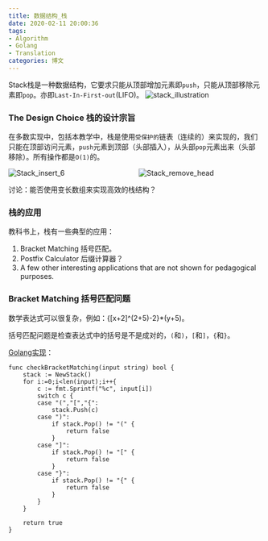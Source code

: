 ```yaml
---
title: 数据结构_栈
date: 2020-02-11 20:00:36
tags: 
- Algorithm
- Golang
- Translation
categories: 博文
---
```

Stack栈是一种数据结构，它要求只能从顶部增加元素即`push`，只能从顶部移除元素即`pop`。亦即`Last-In-First-out`(LIFO)。
![stack_illustration](/images/ds/stack_illustration.png)

<!--more-->

### The Design Choice 栈的设计宗旨
在多数实现中，包括本教学中，栈是使用`受保护的`链表（连续的）来实现的，我们只能在顶部访问元素，`push`元素到顶部（头部插入），从头部`pop`元素出来（头部移除）。所有操作都是`O(1)`的。
<div style="display:flex;flex-direction: row;"><div style="display:inline-block;width:98%;margin-right:1em;"><img src="/images/ds/Stack_insert_6.gif" alt="Stack_insert_6" /></div><div style="display:inline-block;width:98%;"><img src="/images/ds/Stack_remove_head.gif" alt="Stack_remove_head" /></div></div>

讨论：能否使用变长数组来实现高效的栈结构？

### 栈的应用
教科书上，栈有一些典型的应用：
1. Bracket Matching 括号匹配。
2. Postfix Calculator 后缀计算器？
3. A few other interesting applications that are not shown for pedagogical purposes.

### Bracket Matching 括号匹配问题
数学表达式可以很复杂，例如：{[x+2]^(2+5)-2}*(y+5)。

括号匹配问题是检查表达式中的括号是不是成对的，`(`和`)`，`[`和`]`，`{`和`}`。

[Golang实现](https://gist.github.com/straysh/92546c0d2e8659b5579ff7b6fe4286ff)：
```golang
func checkBracketMatching(input string) bool {
	stack := NewStack()
	for i:=0;i<len(input);i++{
		c := fmt.Sprintf("%c", input[i])
		switch c {
		case "(","[","{":
			stack.Push(c)
		case ")":
			if stack.Pop() != "(" {
				return false
			}
		case "]":
			if stack.Pop() != "[" {
				return false
			}
		case "}":
			if stack.Pop() != "{" {
				return false
			}
		}
	}

	return true
}
```

